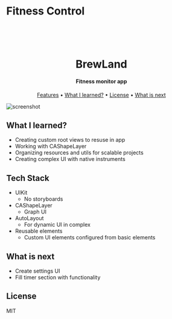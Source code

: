 # Fitness Control


<h1 align="center">
  <br>
  <br>
  BrewLand
  <br>
</h1>

<h4 align="center">Fitness monitor app</h4>

<p align="center">
  <a href="features">Features</a> •
  <a href="#what-i-learned">What I learned?</a> •
  <a href="#license">License</a> •
  <a href="#what-is-next">What is next</a>
</p>

![screenshot](https://github.com/mireabot/FintnessControl/blob/main/WorkoutMain.png)

## What I learned?

* Creating custom root views to resuse in app
* Working with CAShapeLayer
* Organizing resources and utils for scalable projects
* Creating complex UI with native instruments

## Tech Stack

* UIKit
  - No storyboards
* CAShapeLayer
  - Graph UI
* AutoLayout
  - For dynamic UI in complex
* Reusable elements
  - Custom UI elements configured from basic elements
  
## What is next

* Create settings UI
* Fill timer section with functionality

## License

MIT
